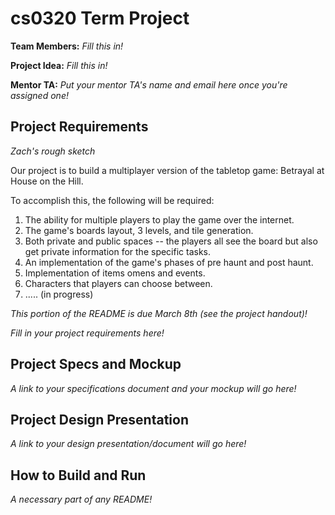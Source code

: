 # cs0320 Term Project

**Team Members:** _Fill this in!_

**Project Idea:** _Fill this in!_

**Mentor TA:** _Put your mentor TA's name and email here once you're assigned one!_

## Project Requirements
_Zach's rough sketch_

Our project is to build a multiplayer version of the tabletop game:
Betrayal at House on the Hill.

To accomplish this, the following will be required:

1. The ability for multiple players to play the game over the internet.
2. The game's boards layout, 3 levels, and tile generation.
3. Both private and public spaces -- the players all see the board but also
get private information for the specific tasks.
4. An implementation of the game's phases of pre haunt and post haunt.
5. Implementation of items omens and events.
6. Characters that players can choose between.
7. ..... (in progress)

_This portion of the README is due March 8th (see the project handout)!_

_Fill in your project requirements here!_

## Project Specs and Mockup
_A link to your specifications document and your mockup will go here!_

## Project Design Presentation
_A link to your design presentation/document will go here!_

## How to Build and Run
_A necessary part of any README!_
